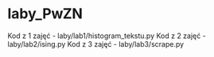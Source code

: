 # laby_PwZN
Kod z 1 zajęć - laby/lab1/histogram_tekstu.py
Kod z 2 zajęć - laby/lab2/ising.py
Kod z 3 zajęć - laby/lab3/scrape.py